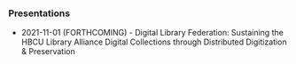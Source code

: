 ### Presentations

* 2021-11-01 (FORTHCOMING) - Digital Library Federation: Sustaining the HBCU Library Alliance Digital Collections through Distributed Digitization & Preservation
